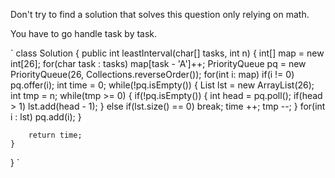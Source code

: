 Don't try to find a solution that solves this question only relying on math.

You have to go handle task by task.

`
class Solution {
    public int leastInterval(char[] tasks, int n) {
        int[] map = new int[26];
        for(char task : tasks) map[task - 'A']++;
        PriorityQueue<Integer> pq = new PriorityQueue(26, Collections.reverseOrder());
        for(int i: map) if(i != 0) pq.offer(i);
        int time = 0;
        while(!pq.isEmpty())
        {
            List<Integer> lst = new ArrayList(26);
            int tmp = n;
            while(tmp >= 0)
            {
                if(!pq.isEmpty())
                {
                    int head = pq.poll();
                    if(head > 1) lst.add(head - 1);
                }
                else if(lst.size() == 0)
                    break;
                time ++;
                tmp --;
            }
            for(int i : lst)
                pq.add(i);
        }

        return time;
    }
}
`
